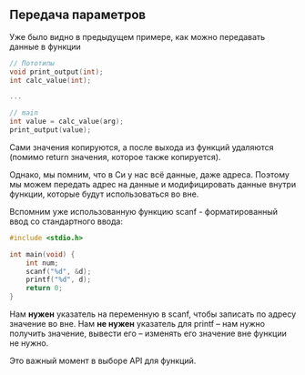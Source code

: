 ## Передача параметров

Уже было видно в предыдущем примере, как можно передавать данные в функции

```C
// Пототипы
void print_output(int);
int calc_value(int);

...

// main
int value = calc_value(arg);
print_output(value);
```

Сами значения копируются, а после выхода из функций удаляются (помимо return
значения, которое также копируется).

Однако, мы помним, что в Си у нас всё данные, даже адреса. Поэтому мы можем
передать адрес на данные и модифицировать данные внутри функции, которые будут
использоваться во вне.

Вспомним уже использованную функцию scanf - форматированный ввод со
стандартного ввода:

```C
#include <stdio.h>

int main(void) {
    int num;
    scanf("%d", &d);
    printf("%d", d);
    return 0;
}
```

Нам **нужен** указатель на переменную в scanf, чтобы записать по адресу
значение во вне. Нам **не нужен** указатель для printf – нам нужно
получить значение, вывести его – изменять его значение вне функции не нужно.

Это важный момент в выборе API для функций.

